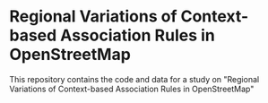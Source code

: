 # Regional Variations of Context-based Association Rules in OpenStreetMap
This repository contains the code and data for a study on "Regional Variations of Context-based Association Rules in OpenStreetMap"
